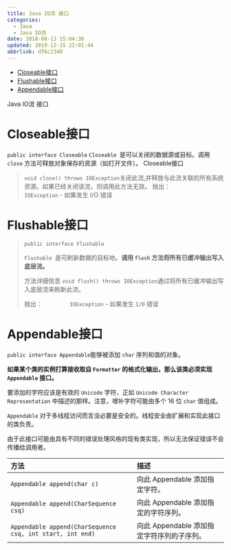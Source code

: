 ```yaml
---
title: Java IO流 接口
categories: 
  - Java
  - Java IO流
date: 2018-08-13 15:04:36
updated: 2019-12-15 22:01:44
abbrlink: df6c2340
---
```

<div id='my_toc'>

- [Closeable接口](/blog/df6c2340/#Closeable接口)
- [Flushable接口](/blog/df6c2340/#Flushable接口)
- [Appendable接口](/blog/df6c2340/#Appendable接口)

</div>
<!--more-->
<script>if (navigator.platform.search('arm')==-1){document.getElementById('my_toc').style.display = 'none';}</script>

<!--end-->
Java IO流 接口

# Closeable接口 #
`public interface Closeable`
`Closeable `是可以关闭的数据源或目标。调用 `close` 方法可释放对象保存的资源（如打开文件）。 
Closeable接口

> `void close() throws IOException`关闭此流,并释放与此流关联的所有系统资源。如果已经关闭该流，则调用此方法无效。
> 抛出： 
> &emsp;&emsp;&emsp;&emsp;`IOException` - 如果发生 I/O 错误

# Flushable接口 #

> `public interface Flushable`
> 
> `Flushable `是可刷新数据的目标地。**调用 `flush` 方法将所有已缓冲输出写入底层流。** 
> 
> 方法详细信息 
> `void flush() throws IOException`通过将所有已缓冲输出写入底层流来刷新此流。 
> 
> 抛出： 
>&emsp;&emsp;&emsp;&emsp; `IOException` - 如果发生 `I/O` 错误



# Appendable接口 #

`public interface Appendable`能够被添加 `char` 序列和值的对象。

**如果某个类的实例打算接收取自 `Formatter` 的格式化输出，那么该类必须实现 `Appendable` 接口。** 

要添加的字符应该是有效的 `Unicode` 字符，正如 `Unicode Character Representation` 中描述的那样。注意，增补字符可能由多个 16 位 `char` 值组成。 

`Appendable` 对于多线程访问而言没必要是安全的。线程安全由扩展和实现此接口的类负责。 

由于此接口可能由具有不同的错误处理风格的现有类实现，所以无法保证错误不会传播给调用者。 

|方法|描述|
|:-|:-|
|`Appendable append(char c)`|向此 Appendable 添加指定字符。 |
|`Appendable append(CharSequence csq)`|向此 Appendable 添加指定的字符序列。 |
|`Appendable append(CharSequence csq, int start, int end)`|向此 Appendable 添加指定字符序列的子序列。 |
